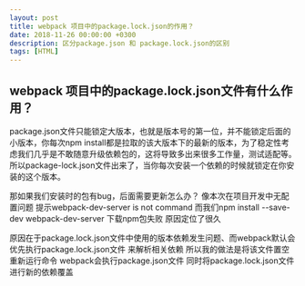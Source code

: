 ```yaml
---
layout: post
title: webpack 项目中的package.lock.json的作用？
date: 2018-11-26 00:00:00 +0300
description: 区分package.json 和 package.lock.json的区别
tags: [HTML]
---
```

## webpack 项目中的package.lock.json文件有什么作用？

package.json文件只能锁定大版本，也就是版本号的第一位，并不能锁定后面的小版本，你每次npm install都是拉取的该大版本下的最新的版本，为了稳定性考虑我们几乎是不敢随意升级依赖包的，这将导致多出来很多工作量，测试适配等。
所以package-lock.json文件出来了，当你每次安装一个依赖的时候就锁定在你安装的这个版本。

那如果我们安装时的包有bug，后面需要更新怎么办？
像本次在项目开发中无配置问题 提示webpack-dev-server is not command 而我们npm install --save-dev webpack-dev-server 下载npm包失败 原因定位了很久  


原因在于package.lock.json文件中使用的版本依赖发生问题、而webpack默认会优先执行package.lock.json文件 来解析相关依赖  所以我的做法是将该文件置空 重新运行命令  webpack会执行package.json文件 同时将package.lock.json文件进行新的依赖覆盖